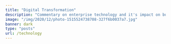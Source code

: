 ```yaml
---
title: "Digital Transformation"
description: "Commentary on enterprise technology and it's impact on business"
image: "/img/2020/12/photo-1515524738708-327f6b0037a7.jpg"
banner: dark
type: "posts"
url: /technology
---
```

